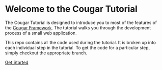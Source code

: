 # Welcome to the Cougar Tutorial

The Cougar Tutorial is designed to introduce you to most of the features of the [Cougar Framework](https://github.com/alfmel/cougar). The tutorial walks you through the development process of a small web application.

This repo contains all the code used during the tutorial. It is broken up into each individual step in the tutorial. To get the code for a particular step, simply checkout the appropriate branch.

[Get Started](/wiki)
